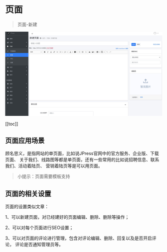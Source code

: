 # 页面

> 页面-新建

![](../images/admin-doc/page.jpg)

[[toc]]

## 页面应用场景

顾名思义，是指网站的单页面，比如说JPress官网中的官方服务、企业版、下载页面、
关于我们、线路图等都是单页面，还有一些常用的比如说招聘信息、联系我们、活动着陆页、
营销着陆页等是可以用页面。

> 小提示：页面需要模板支持


## 页面的相关设置

页面的设置类似文章：

1、可以新建页面，对已经建好的页面编辑、删除、删除等操作；

2、可以对每个页面进行SEO设置；

3、可以对页面的评论进行管理，包含对评论编辑、删除、回复以及是否开启评论，
评论是否通知管理员等。